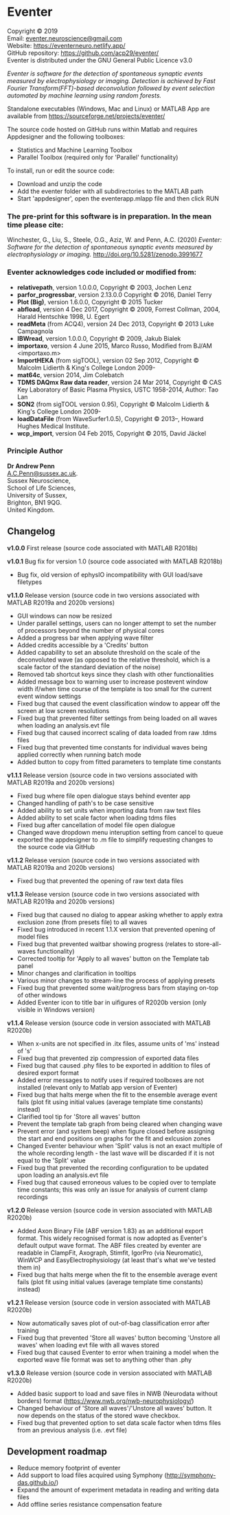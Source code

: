 # Eventer
Copyright © 2019  
Email: eventer.neuroscience@gmail.com  
Website: https://eventerneuro.netlify.app/  
GitHub repository: https://github.com/acp29/eventer/  
Eventer is distributed under the GNU General Public Licence v3.0  
  
*Eventer is software for the detection of spontaneous synaptic events measured by electrophysiology or imaging. Detection is achieved by Fast Fourier Transform(FFT)-based deconvolution followed by event selection automated by machine learning using random forests.*  

Standalone executables (Windows, Mac and Linux) or MATLAB App are available from https://sourceforge.net/projects/eventer/  
  
The source code hosted on GitHub runs within Matlab and requires Appdesigner and the following toolboxes:  

- Statistics and Machine Learning Toolbox  
- Parallel Toolbox (required only for 'Parallel' functionality)  
  
To install, run or edit the source code: 

- Download and unzip the code  
- Add the eventer folder with all subdirectories to the MATLAB path  
- Start 'appdesigner', open the eventerapp.mlapp file and then click RUN  
  
### The pre-print for this software is in preparation. In the mean time please cite: 
Winchester, G., Liu, S., Steele, O.G., Aziz, W. and Penn, A.C. (2020) *Eventer: Software for the detection of spontaneous synaptic events measured by electrophysiology or imaging.* http://doi.org/10.5281/zenodo.3991677  
  
### Eventer acknowledges code included or modified from:  

- **relativepath**, version 1.0.0.0, Copyright © 2003, Jochen Lenz  
- **parfor_progressbar**, version 2.13.0.0 Copyright © 2016, Daniel Terry  
- **Plot (Big)**, version 1.6.0.0, Copyright © 2015 Tucker  
- **abfload**, version 4 Dec 2017, Copyright © 2009, Forrest Collman, 2004, Harald Hentschke 1998, U. Egert  
- **readMeta** (from ACQ4), version 24 Dec 2013, Copyright © 2013 Luke Campagnola   
- **IBWread**, version 1.0.0.0, Copyright © 2009, Jakub Bialek  
- **importaxo**, version 4 June 2015, Marco Russo, Modified from BJ/AM <importaxo.m>  
- **ImportHEKA** (from sigTOOL), version 02 Sep 2012, Copyright © Malcolm Lidierth & King's College London 2009-  
- **mat64c**, version 2014, Jim Colebatch  
- **TDMS DAQmx Raw data reader**, version 24 Mar 2014, Copyright © CAS Key Laboratory of Basic Plasma Physics, USTC 1958-2014, Author: Tao Lan  
- **SON2** (from sigTOOL version 0.95), Copyright © Malcolm Lidierth & King's College London 2009-  
- **loadDataFile** (from WaveSurfer1.0.5), Copyright © 2013–, Howard Hughes Medical Institute. 
- **wcp_import**, version 04 Feb 2015, Copyright © 2015, David Jäckel  
  
### Principle Author
**Dr Andrew Penn**  
A.C.Penn@sussex.ac.uk.  
Sussex Neuroscience,  
School of Life Sciences,  
University of Sussex,  
Brighton, BN1 9QG.  
United Kingdom.  
  
  
## Changelog

**v1.0.0** First release (source code associated with MATLAB R2018b)  

**v1.0.1** Bug fix for version 1.0 (source code associated with MATLAB R2018b)  

- Bug fix, old version of ephysIO incompatibility with GUI load/save filetypes 

**v1.1.0** Release version (source code in two versions associated with MATLAB R2019a and 2020b versions)  

- GUI windows can now be resized  
- Under parallel settings, users can no longer attempt to set the number of processors  beyond the number of physical cores  
- Added a progress bar when applying wave filter  
- Added credits accessible by a 'Credits' button  
- Added capability to set an absolute threshold on the scale of the deconvoluted wave (as opposed to the relative threshold, which is a scale factor of the standard deviation of the noise)  
- Removed tab shortcut keys since they clash with other functionalities  
- Added message box to warning user to increase postevent window width if/when time course of the template is too small for the current event window settings  
- Fixed bug that caused the event classification window to appear off the screen at low screen resolutions  
- Fixed bug that prevented filter settings from being loaded on all waves when loading an analysis.evt file  
- Fixed bug that caused incorrect scaling of data loaded from raw .tdms files  
- Fixed bug that prevented time constants for individual waves being applied correctly when running batch mode  
- Added button to copy from fitted parameters to template time constants  

**v1.1.1** Release version (source code in two versions associated with MATLAB R2019a and 2020b versions)  

- Fixed bug where file open dialogue stays behind eventer app  
- Changed handling of path's to be case sensitive  
- Added ability to set units when importing data from raw text files  
- Added ability to set scale factor when loading tdms files  
- Fixed bug after cancellation of model file open dialogue  
- Changed wave dropdown menu interuption setting from cancel to queue  
- exported the appdesigner to .m file to simplify requesting changes to the source code via GitHub  

**v1.1.2** Release version (source code in two versions associated with MATLAB R2019a and 2020b versions)  

- Fixed bug that prevented the opening of raw text data files  

**v1.1.3** Release version (source code in two versions associated with MATLAB R2019a and 2020b versions)  

- Fixed bug that caused no dialog to appear asking whether to apply extra exclusion zone (from presets file) to all waves  
- Fixed bug introduced in recent 1.1.X version that prevented opening of model files  
- Fixed bug that prevented waitbar showing progress (relates to store-all-waves functionality)  
- Corrected tooltip for 'Apply to all waves' button on the Template tab panel  
- Minor changes and clarification in tooltips  
- Various minor changes to stream-line the process of applying presets  
- Fixed bug that prevented some wait/progress bars from staying on-top of other windows
- Added Eventer icon to title bar in uifigures of R2020b version (only visible in Windows version)

**v1.1.4** Release version (source code in version associated with MATLAB R2020b)  

- When x-units are not specified in .itx files, assume units of 'ms' instead of 's'  
- Fixed bug that prevented zip compression of exported data files  
- Fixed bug that caused .phy files to be exported in addition to files of desired export format  
- Added error messages to notify uses if required toolboxes are not installed (relevant only to Matlab app version of Eventer)  
- Fixed bug that halts merge when the fit to the ensemble average event fails (plot fit using initial values (average template time constants) instead)  
- Clarified tool tip for 'Store all waves' button  
- Prevent the template tab graph from being cleared when changing wave  
- Prevent error (and system beep) when figure closed before assigning the start and end positions on graphs for the fit and exlcusion zones  
- Changed Eventer behaviour when 'Split' valus is not an exact multiple of the whole recording length - the last wave will be discarded if it is not equal to the 'Split' value
- Fixed bug that prevented the recording configuration to be updated upon loading an analysis.evt file  
- Fixed bug that caused erroneous values to be copied over to template time constants; this was only an issue for analysis of current clamp recordings  

**v1.2.0** Release version (source code in version associated with MATLAB R2020b)

- Added Axon Binary File (ABF version 1.83) as an additional export format. This widely recognised format is now adopted as Eventer's default output wave format. The ABF files created by eventer are readable in ClampFit, Axograph, Stimfit, IgorPro (via Neuromatic), WinWCP and EasyElectrophysiology (at least that's what we've tested them in)  
- Fixed bug that halts merge when the fit to the ensemble average event fails (plot fit using initial values (average template time constants) instead)   

**v1.2.1** Release version (source code in version associated with MATLAB R2020b)

- Now automatically saves plot of out-of-bag classification error after training
- Fixed bug that prevented 'Store all waves' button becoming 'Unstore all waves' when loading evt file with all waves stored
- Fixed bug that caused Eventer to error when training a model when the exported wave file format was set to anything other than .phy

**v1.3.0** Release version (source code in version associated with MATLAB R2020b)

- Added basic support to load and save files in NWB (Neurodata without borders) format (https://www.nwb.org/nwb-neurophysiology/)  
- Changed behaviour of 'Store all waves'/'Unstore all waves' button. It now depends on the status of the stored wave checkbox.  
- Fixed bug that prevented option to set data scale factor when tdms files from an previous analysis (i.e. .evt file)  

## Development roadmap  

- Reduce memory footprint of eventer  
- Add support to load files acquired using Symphony (http://symphony-das.github.io/)  
- Expand the amount of experiment metadata in reading and writing data files
- Add offline series resistance compensation feature

